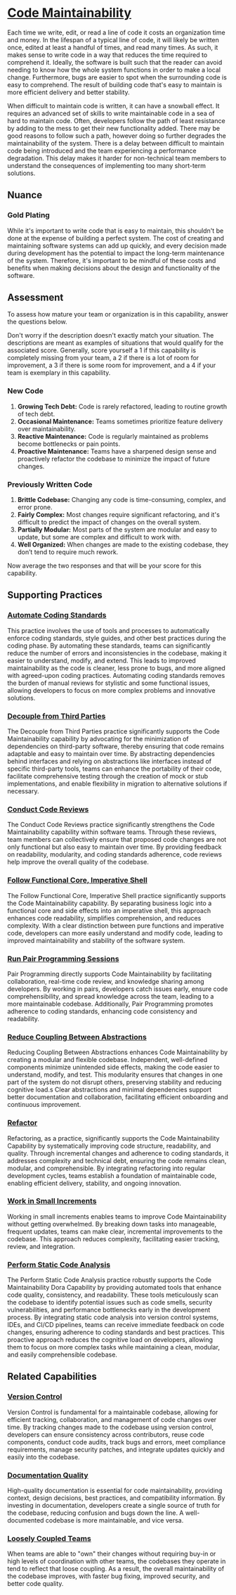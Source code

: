 # [Code Maintainability](https://dora.dev/devops-capabilities/technical/code-maintainability/)

Each time we write, edit, or read a line of code it costs an organization time and money.
In the lifespan of a typical line of code, it will likely be written once, edited at least a handful of times, and read many times.
As such, it makes sense to write code in a way that reduces the time required to comprehend it.
Ideally, the software is built such that the reader can avoid needing to know how the whole system functions in order to make a local change.
Furthermore, bugs are easier to spot when the surrounding code is easy to comprehend.
The result of building code that's easy to maintain is more efficient delivery and better stability.

When difficult to maintain code is written, it can have a snowball effect.
It requires an advanced set of skills to write maintainable code in a sea of hard to maintain code.
Often, developers follow the path of least resistance by adding to the mess to get their new functionality added.
There may be good reasons to follow such a path, however doing so further degrades the maintainability of the system.
There is a delay between difficult to maintain code being introduced and the team experiencing a performance degradation.
This delay makes it harder for non-technical team members to understand the consequences of implementing too many short-term solutions.

## Nuance

### Gold Plating

While it's important to write code that is easy to maintain, this shouldn't be done at the expense of building a perfect system.
The cost of creating and maintaining software systems can add up quickly, and every decision made during development has the potential to impact the long-term maintenance of the system.
Therefore, it's important to be mindful of these costs and benefits when making decisions about the design and functionality of the software.

## Assessment

To assess how mature your team or organization is in this capability, answer the questions below.

Don't worry if the description doesn't exactly match your situation. The descriptions are meant as examples of situations that would qualify for the associated score. Generally, score yourself a 1 if this capability is completely missing from your team, a 2 if there is a lot of room for improvement, a 3 if there is some room for improvement, and a 4 if your team is exemplary in this capability.

### New Code

1. **Growing Tech Debt:** Code is rarely refactored, leading to routine growth of tech debt.
2. **Occasional Maintenance:** Teams sometimes prioritize feature delivery over maintainability.
3. **Reactive Maintenance:** Code is regularly maintained as problems become bottlenecks or pain points.
4. **Proactive Maintenance:** Teams have a sharpened design sense and proactively refactor the codebase to minimize the impact of future changes.

### Previously Written Code

1. **Brittle Codebase:** Changing any code is time-consuming, complex, and error prone.
2. **Fairly Complex:** Most changes require significant refactoring, and it's difficult to predict the impact of changes on the overall system.
3. **Partially Modular:** Most parts of the system are modular and easy to update, but some are complex and difficult to work with.
4. **Well Organized:** When changes are made to the existing codebase, they don’t tend to require much rework.

Now average the two responses and that will be your score for this capability.

## Supporting Practices

### [Automate Coding Standards](/practices/automate-coding-standards.md)

This practice involves the use of tools and processes to automatically enforce coding standards, style guides, and other best practices during the coding phase.
By automating these standards, teams can significantly reduce the number of errors and inconsistencies in the codebase, making it easier to understand, modify, and extend.
This leads to improved maintainability as the code is cleaner, less prone to bugs, and more aligned with agreed-upon coding practices.
Automating coding standards removes the burden of manual reviews for stylistic and some functional issues, allowing developers to focus on more complex problems and innovative solutions.

### [Decouple from Third Parties](/practices/decouple-from-third-parties.md)

The Decouple from Third Parties practice significantly supports the Code Maintainability capability by advocating for the minimization of dependencies on third-party software, thereby ensuring that code remains adaptable and easy to maintain over time. By abstracting dependencies behind interfaces and relying on abstractions like interfaces instead of specific third-party tools, teams can enhance the portability of their code, facilitate comprehensive testing through the creation of mock or stub implementations, and enable flexibility in migration to alternative solutions if necessary.

### [Conduct Code Reviews](/practices/conduct-code-reviews.md)

The Conduct Code Reviews practice significantly strengthens the Code Maintainability capability within software teams. Through these reviews, team members can collectively ensure that proposed code changes are not only functional but also easy to maintain over time. By providing feedback on readability, modularity, and coding standards adherence, code reviews help improve the overall quality of the codebase.

### [Follow Functional Core, Imperative Shell](/practices/follow-functional-core-imperative-shell.md)

The Follow Functional Core, Imperative Shell practice significantly supports the Code Maintainability capability.
By separating business logic into a functional core and side effects into an imperative shell, this approach enhances code readability, simplifies comprehension, and reduces complexity.
With a clear distinction between pure functions and imperative code, developers can more easily understand and modify code, leading to improved maintainability and stability of the software system.

### [Run Pair Programming Sessions](/practices/run-pair-programming-sessions.md)

Pair Programming directly supports Code Maintainability by facilitating collaboration, real-time code review, and knowledge sharing among developers. By working in pairs, developers catch issues early, ensure code comprehensibility, and spread knowledge across the team, leading to a more maintainable codebase. Additionally, Pair Programming promotes adherence to coding standards, enhancing code consistency and readability.

### [Reduce Coupling Between Abstractions](/practices/reduce-coupling-between-abstractions.md)

Reducing Coupling Between Abstractions enhances Code Maintainability by creating a modular and flexible codebase.
Independent, well-defined components minimize unintended side effects, making the code easier to understand, modify, and test.
This modularity ensures that changes in one part of the system do not disrupt others, preserving stability and reducing cognitive load.s
Clear abstractions and minimal dependencies support better documentation and collaboration, facilitating efficient onboarding and continuous improvement.

### [Refactor](/practices/refactor.md)

Refactoring, as a practice, significantly supports the Code Maintainability Capability by systematically improving code structure, readability, and quality. Through incremental changes and adherence to coding standards, it addresses complexity and technical debt, ensuring the code remains clean, modular, and comprehensible. By integrating refactoring into regular development cycles, teams establish a foundation of maintainable code, enabling efficient delivery, stability, and ongoing innovation.

### [Work in Small Increments](/practices/work-in-small-increments.md)

Working in small increments enables teams to improve Code Maintainability without getting overwhelmed.
By breaking down tasks into manageable, frequent updates, teams can make clear, incremental improvements to the codebase.
This approach reduces complexity, facilitating easier tracking, review, and integration.

### [Perform Static Code Analysis](/practices/perform-static-code-analysis.md)

The Perform Static Code Analysis practice robustly supports the Code Maintainability Dora Capability by providing automated tools that enhance code quality, consistency, and readability.
These tools meticulously scan the codebase to identify potential issues such as code smells, security vulnerabilities, and performance bottlenecks early in the development process.
By integrating static code analysis into version control systems, IDEs, and CI/CD pipelines, teams can receive immediate feedback on code changes, ensuring adherence to coding standards and best practices. This proactive approach reduces the cognitive load on developers, allowing them to focus on more complex tasks while maintaining a clean, modular, and easily comprehensible codebase.

## Related Capabilities

### [Version Control](/capabilities/tech/version-control.md)

Version Control is fundamental for a maintainable codebase, allowing for efficient tracking, collaboration, and management of code changes over time.
By tracking changes made to the codebase using version control, developers can ensure consistency across contributors, reuse code components, conduct code audits, track bugs and errors, meet compliance requirements, manage security patches, and integrate updates quickly and easily into the codebase.

### [Documentation Quality](/capabilities/documentation-quality.md)

High-quality documentation is essential for code maintainability, providing context, design decisions, best practices, and compatibility information.
By investing in documentation, developers create a single source of truth for the codebase, reducing confusion and bugs down the line.
A well-documented codebase is more maintainable, and vice versa.

### [Loosely Coupled Teams](/capabilities/loosely-coupled-teams.md)

When teams are able to "own" their changes without requiring buy-in or high levels of coordination with other teams, the codebases they operate in tend to reflect that loose coupling.
As a result, the overall maintainability of the codebase improves, with faster bug fixing, improved security, and better code quality.
